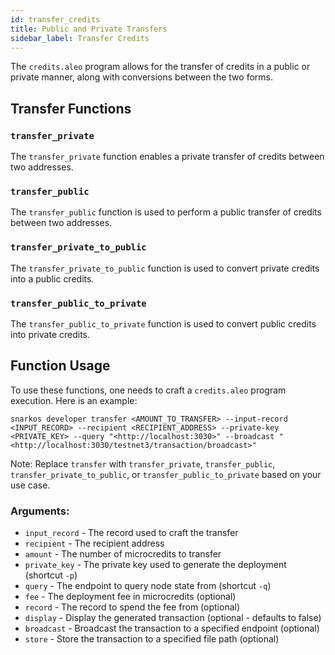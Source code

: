 ```yaml
---
id: transfer_credits
title: Public and Private Transfers
sidebar_label: Transfer Credits
---
```


The `credits.aleo` program allows for the transfer of credits in a public or private manner, along with conversions
between the two forms.

## Transfer Functions

### `transfer_private`

The `transfer_private` function enables a private transfer of credits between two addresses.

### `transfer_public`

The `transfer_public` function is used to perform a public transfer of credits between two addresses.

### `transfer_private_to_public`

The `transfer_private_to_public` function is used to convert private credits into a public credits.
### `transfer_public_to_private`

The `transfer_public_to_private` function is used to convert public credits into private credits.

## Function Usage

To use these functions, one needs to craft a `credits.aleo` program execution. Here is an example:

```
snarkos developer transfer <AMOUNT_TO_TRANSFER> --input-record <INPUT_RECORD> --recipient <RECIPIENT_ADDRESS> --private-key <PRIVATE_KEY> --query "<http://localhost:3030>" --broadcast "<http://localhost:3030/testnet3/transaction/broadcast>"
```

Note: Replace `transfer` with `transfer_private`, `transfer_public`, `transfer_private_to_public`,
or `transfer_public_to_private` based on your use case.

### Arguments:

- `input_record` - The record used to craft the transfer
- `recipient` - The recipient address
- `amount` - The number of microcredits to transfer
- `private_key` - The private key used to generate the deployment (shortcut `-p`)
- `query` - The endpoint to query node state from (shortcut `-q`)
- `fee` - The deployment fee in microcredits (optional)
- `record` - The record to spend the fee from (optional)
- `display` - Display the generated transaction (optional - defaults to false)
- `broadcast` - Broadcast the transaction to a specified endpoint (optional)
- `store` - Store the transaction to a specified file path (optional)
